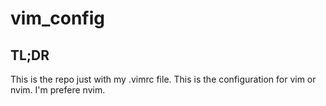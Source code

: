 # vim_config

## TL;DR

This is the repo just with my .vimrc file. 
This is the configuration for vim or nvim.
I'm prefere nvim.
